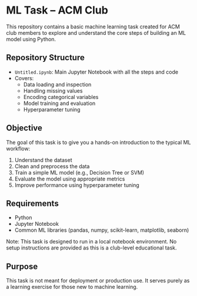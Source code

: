 # ML Task – ACM Club

This repository contains a basic machine learning task created for ACM club members to explore and understand the core steps of building an ML model using Python.

## Repository Structure

- `Untitled.ipynb`: Main Jupyter Notebook with all the steps and code
- Covers:
  - Data loading and inspection
  - Handling missing values
  - Encoding categorical variables
  - Model training and evaluation
  - Hyperparameter tuning

## Objective

The goal of this task is to give you a hands-on introduction to the typical ML workflow:

1. Understand the dataset
2. Clean and preprocess the data
3. Train a simple ML model (e.g., Decision Tree or SVM)
4. Evaluate the model using appropriate metrics
5. Improve performance using hyperparameter tuning

## Requirements

- Python
- Jupyter Notebook
- Common ML libraries (pandas, numpy, scikit-learn, matplotlib, seaborn)

Note: This task is designed to run in a local notebook environment. No setup instructions are provided as this is a club-level educational task.

## Purpose

This task is not meant for deployment or production use. It serves purely as a learning exercise for those new to machine learning.

